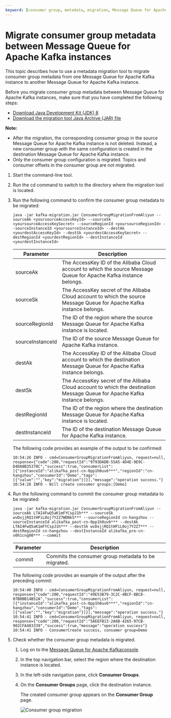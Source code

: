 ```yaml
---
keyword: [consumer group, metadata, migration, Message Queue for Apache Kafka]
---
```


# Migrate consumer group metadata between Message Queue for Apache Kafka instances

This topic describes how to use a metadata migration tool to migrate consumer group metadata from one Message Queue for Apache Kafka instance to another Message Queue for Apache Kafka instance.

Before you migrate consumer group metadata between Message Queue for Apache Kafka instances, make sure that you have completed the following steps:

-   [Download Java Development Kit \(JDK\) 8](https://www.oracle.com/java/technologies/javase/javase-jdk8-downloads.html)
-   [Download the migration tool Java Archive \(JAR\) file](https://aliware-images.oss-cn-hangzhou.aliyuncs.com/Kafka/migration%20tool/7.30%20Migration%20Tool/kafka-migration.jar)

**Note:**

-   After the migration, the corresponding consumer group in the source Message Queue for Apache Kafka instance is not deleted. Instead, a new consumer group with the same configuration is created in the destination Message Queue for Apache Kafka instance.
-   Only the consumer group configuration is migrated. Topics and consumer offsets in the consumer group are not migrated.

1.  Start the command-line tool.

2.  Run the cd command to switch to the directory where the migration tool is located.

3.  Run the following command to confirm the consumer group metadata to be migrated:

    `java -jar kafka-migration.jar ConsumerGroupMigrationFromAliyun --sourceAk <yoursourceAccessKeyId> --sourceSk <yoursourceAccessKeySecret> --sourceRegionId <yoursourceRegionId> --sourceInstanceId <yoursourceInstanceId> --destAk <yourdestAccessKeyId> --destSk <yourdestAccessKeySecret> --destRegionId <yourdestRegionId> --destInstanceId <yourdestInstanceId>`

    |Parameter|Description|
    |---------|-----------|
    |sourceAk|The AccessKey ID of the Alibaba Cloud account to which the source Message Queue for Apache Kafka instance belongs.|
    |sourceSk|The AccessKey secret of the Alibaba Cloud account to which the source Message Queue for Apache Kafka instance belongs.|
    |sourceRegionId|The ID of the region where the source Message Queue for Apache Kafka instance is located.|
    |sourceInstanceId|The ID of the source Message Queue for Apache Kafka instance.|
    |destAk|The AccessKey ID of the Alibaba Cloud account to which the destination Message Queue for Apache Kafka instance belongs.|
    |destSk|The AccessKey secret of the Alibaba Cloud account to which the destination Message Queue for Apache Kafka instance belongs.|
    |destRegionId|The ID of the region where the destination Message Queue for Apache Kafka instance is located.|
    |destInstanceId|The ID of the destination Message Queue for Apache Kafka instance.|

    The following code provides an example of the output to be confirmed:

    ```
    10:54:26 INFO - cmd=ConsumerGroupMigrationFromAliyun, request=null, response={"code":200,"requestId":"9793DADB-55A5-4D4E-9E9C-D4DA8B35370C","success":true,"consumerList":[{"instanceId":"alikafka_post-cn-0pp1h0uv6***","regionId":"cn-hangzhou","consumerId":"Demo","tags":[{"value":"","key":"migration"}]}],"message":"operation success."}
    10:54:26 INFO - Will create consumer groups:[Demo]
    ```

4.  Run the following command to commit the consumer group metadata to be migrated:

    `java -jar kafka-migration.jar ConsumerGroupMigrationFromAliyun --sourceAk LTAI4FwQ5aK1mFYCspJ1h*** --sourceSk wvDxjjRQ1tHPiL0oj7Y2Z7WDNkS*** --sourceRegionId cn-hangzhou --sourceInstanceId alikafka_post-cn-0pp1h0uv6*** --destAk LTAI4FwQ5aK1mFYCspJ1h*** --destSk wvDxjjRQ1tHPiL0oj7Y2Z7*** --destRegionId cn-hangzhou --destInstanceId alikafka_pre-cn-v0h1cng00*** --commit`

    |Parameter|Description|
    |---------|-----------|
    |commit|Commits the consumer group metadata to be migrated.|

    The following code provides an example of the output after the preceding commit:

    ```
    10:54:40 INFO - cmd=ConsumerGroupMigrationFromAliyun, request=null, response={"code":200,"requestId":"49E53B79-3C2C-4BCF-8BC8-07B0BB14B52A","success":true,"consumerList":[{"instanceId":"alikafka_post-cn-0pp1h0uv6***","regionId":"cn-hangzhou","consumerId":"Demo","tags":[{"value":"","key":"migration"}]}],"message":"operation success."}
    10:54:41 INFO - cmd=ConsumerGroupMigrationFromAliyun, request=null, response={"code":200,"requestId":"5AEEFB13-2A6B-4265-97CB-902CFA483339","success":true,"message":"operation success"}
    10:54:41 INFO - ConsumerCreate success, consumer group=Demo
    ```

5.  Check whether the consumer group metadata is migrated.

    1.  Log on to the [Message Queue for Apache Kafkaconsole](https://kafka.console.aliyun.com/).

    2.  In the top navigation bar, select the region where the destination instance is located.

    3.  In the left-side navigation pane, click **Consumer Groups**.

    4.  On the **Consumer Groups** page, click the destination instance.

        The created consumer group appears on the **Consumer Group** page.

        ![Consumer group migration](../images/p88862.png)



